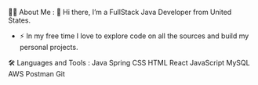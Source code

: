 👩‍💻  About Me :
👋 Hi there, I’m a FullStack Java Developer from United States.

* ⚡ In my free time I love to explore code on all the sources and build my personal projects.

 🛠  Languages and Tools :
 Java  Spring  CSS  HTML React JavaScript  MySQL  AWS  Postman  Git 
 
